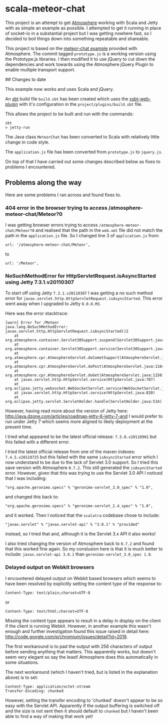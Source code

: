 # scala-meteor-chat

This project is an attempt to get [Atmosphere](http://atmosphere.java.net/) working with Scala and Jetty with as simple an example as possible.  I attempted to get it running in place of socket-io in a substantial project but I was getting nowhere fast, so I decided to boil things down into something repeatable and shareable.

This project is based on the [meteor-chat example](https://github.com/Atmosphere/atmosphere/tree/master/samples/meteor-chat) provided with Atmosphere.  The commit
tagged `prototype.js` is a working version using the Prototype.js libraries.  I then modified it to use jQuery to
cut down the dependencies and work towards using the Atmosphere jQuery Plugin to enable multiple transport support.

## Changes to date

This example now works and uses Scala and jQuery.

An [sbt](https://github.com/harrah/xsbt/wiki) build file `build.sbt` has been created which uses the [xsbt-web-plugin](https://github.com/siasia/xsbt-web-plugin) with it's configuration in the `project/plugins/build.sbt` file.

This allows the project to be built and run with the commands:

    sbt
    > jetty-run

The Java class `MeteorChat` has been converted to Scala with relatively little change in code style.

The `application.js` file has been converted from `prototype.js` to `jquery.js`.

On top of that I have carried out some changes described below as fixes to problems I encountered.

## Problems along the way

Here are some problems I ran across and found fixes to.

### 404 error in the browser trying to access /atmosphere-meteor-chat/Meteor?0

I was getting browser errors trying to access `/atmosphere-meteor-chat/Meteor?0` and realised that the path in the `web.xml` file did not match the path in the `application.js` file.  So I changed line 3 of `application.js` from:

    url: '/atmosphere-meteor-chat/Meteor',

to

    url: '/Meteor',

### NoSuchMethodError for HttpServletRequest.isAsyncStarted using Jetty 7.3.1.v20110307

To start off using Jetty `7.3.1.v20110307` I was getting a no such method error for `javax.servlet.http.HttpServletRequest.isAsyncStarted`.  This error went away when I upgraded to Jetty `8.0.0.M3`.

Here was the error stacktrace:

    [warn] Error for /Meteor
    java.lang.NoSuchMethodError: javax.servlet.http.HttpServletRequest.isAsyncStarted()Z
    	at org.atmosphere.container.Servlet30Support.suspend(Servlet30Support.java:136)
    	at org.atmosphere.container.Servlet30Support.service(Servlet30Support.java:91)
    	at org.atmosphere.cpr.AtmosphereServlet.doCometSupport(AtmosphereServlet.java:1182)
    	at org.atmosphere.cpr.AtmosphereServlet.doPost(AtmosphereServlet.java:1164)
    	at org.atmosphere.cpr.AtmosphereServlet.doGet(AtmosphereServlet.java:1150)
    	at javax.servlet.http.HttpServlet.service(HttpServlet.java:707)
    	at org.eclipse.jetty.websocket.WebSocketServlet.service(WebSocketServlet.java:86)
    	at javax.servlet.http.HttpServlet.service(HttpServlet.java:820)
    	at org.eclipse.jetty.servlet.ServletHolder.handle(ServletHolder.java:534)

However, having read more about the version of Jetty here: <http://java.dzone.com/articles/roadmap-jetty-6-jetty-7-and>
I would prefer to run under Jetty 7 which seems more aligned to likely deployment at the present time.

I tried what appeared to be the latest official release: `7.5.0.v20110901` but this failed with a different error.

I tried the latest official release from one of the maven indexes: `7.4.5.v20110725` but this failed with the same `isAsyncStarted` error which I now understand to be due to the lack of Servlet 3.0 support.  So I tried this save
version with Atmosphere `0.7.2`.  This still generated the `isAsyncStarted` error.  However, given that this was trying to use the Servlet 3.0 API I noticed that I was including:

    "org.apache.geronimo.specs" % "geronimo-servlet_3.0_spec" % "1.0",

and changed this back to:

    "org.apache.geronimo.specs" % "geronimo-servlet_2.4_spec" % "1.0",

and it worked.  Then I noticed that the `scalatra` codebase chose to include:

    "javax.servlet" % "javax.servlet-api" % "3.0.1" % "provided"

instead, so I tried that and, although it is the Servlet 3.x API it also works!

I also tried changing the version of Atmosphere back to `0.7.2` and found that this worked fine again.  So my conslusion
here is that it is much better to include: `javax.servlet-api 3.0.1` than `geronimo-servlet_3.0_spec 1.0`.    

### Delayed output on Webkit browsers

I encountered delayed output on Webkit based browsers which seems to have been resolved by explicitly setting the
content type of the response to:

    Content-Type: text/plain;charset=UTF-8

or

    Content-Type: text/html;charset=UTF-8

Missing the content type appears to result in a delay in display on the client if the client is running Webkit. However,
in another example this wasn't enough and further investigation found this issue raised in detail here: <http://code.google.com/p/chromium/issues/detail?id=2016>.

The first workaround is to pad the output with 256 characters of output before sending anything that matters.  This
apparently works, but doesn't seem very elegant so say the least!  Atmosphere does this automatically in some situations.

The next workaround (which I haven't tried, but is listed in the explanation above) is to set:

    Content-Type: application/octet-stream
    Transfer-Encoding: chunked

However, setting the transfer encoding to 'chunked' doesn't appear to be so easy with the Servlet API.  Apparently if
the output buffering is switched off and the size is not sent then it should default to `chunked` but I haven't been
able to find a way of making that work yet!





